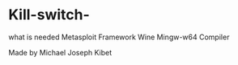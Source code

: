 # Kill-switch-
what is needed 
Metasploit Framework
Wine
Mingw-w64 Compiler


Made by Michael Joseph Kibet 
